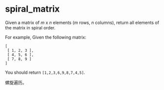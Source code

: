 # spiral_matrix

Given a matrix of *m* x *n* elements (*m* rows, *n* columns), return all elements of the matrix in spiral order.

For example,
Given the following matrix:

```
[
 [ 1, 2, 3 ],
 [ 4, 5, 6 ],
 [ 7, 8, 9 ]
]

```

You should return `[1,2,3,6,9,8,7,4,5]`.



螺旋遍历。